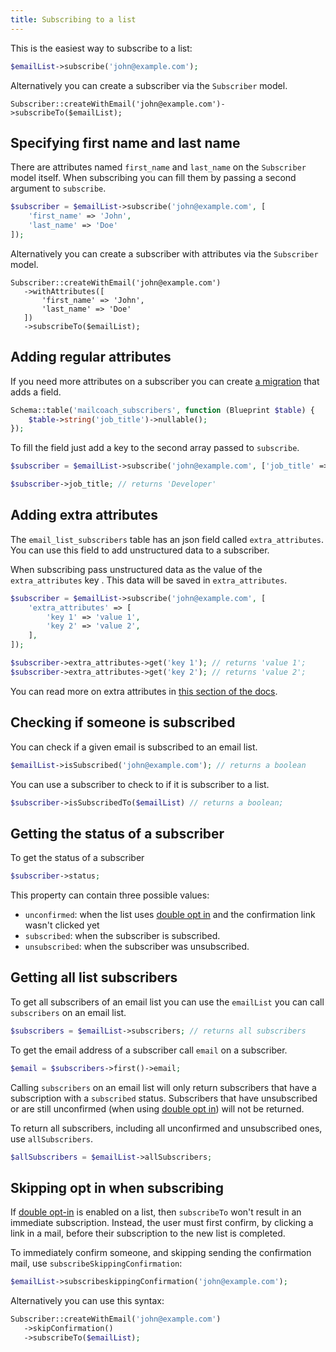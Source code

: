 ```yaml
---
title: Subscribing to a list
---
```


This is the easiest way to subscribe to a list:

```php
$emailList->subscribe('john@example.com');
```

Alternatively you can create a subscriber via the `Subscriber` model.

```
Subscriber::createWithEmail('john@example.com')->subscribeTo($emailList);
```

## Specifying first name and last name

There are attributes named `first_name` and `last_name` on the `Subscriber` model itself. When subscribing you can fill them by passing a second argument to `subscribe`.

```php
$subscriber = $emailList->subscribe('john@example.com', [
    'first_name' => 'John', 
    'last_name' => 'Doe'
]);
```

Alternatively you can create a subscriber with attributes via the `Subscriber` model.

```
Subscriber::createWithEmail('john@example.com')
   ->withAttributes([
       'first_name' => 'John', 
       'last_name' => 'Doe'
   ])
   ->subscribeTo($emailList);
```

## Adding regular attributes

If you need more attributes on a subscriber you can create [a migration](https://laravel.com/docs/6.x/migrations) that adds a field.

```php
Schema::table('mailcoach_subscribers', function (Blueprint $table) {
    $table->string('job_title')->nullable();
});
```

To fill the field just add a key to the second array passed to `subscribe`.

```php
$subscriber = $emailList->subscribe('john@example.com', ['job_title' => 'Developer']);

$subscriber->job_title; // returns 'Developer'
```

## Adding extra attributes

The `email_list_subscribers` table has an json field called `extra_attributes`. You can use this field to add unstructured data to a subscriber.

When subscribing pass unstructured data as the value of the `extra_attributes` key . This data will be saved in `extra_attributes`.

```php
$subscriber = $emailList->subscribe('john@example.com', [
    'extra_attributes' => [
        'key 1' => 'value 1',
        'key 2' => 'value 2',
    ],
]);

$subscriber->extra_attributes->get('key 1'); // returns 'value 1';
$subscriber->extra_attributes->get('key 2'); // returns 'value 2';
```

You can read more on extra attributes in [this section of the docs](/docs/v1/package/advanced-usage/working-with-extra-attributes-on-subscribers).

## Checking if someone is subscribed

You can check if a given email is subscribed to an email list.

```php
$emailList->isSubscribed('john@example.com'); // returns a boolean
```

You can use a subscriber to check to if it is subscriber to a list.

```php
$subscriber->isSubscribedTo($emailList) // returns a boolean;
```

## Getting the status of a subscriber

To get the status of a subscriber

```php
$subscriber->status;
```

This property can contain three possible values:
- `unconfirmed`: when the list uses [double opt in](/docs/v1/package/working-with-lists/using-double-opt-in) and the confirmation link wasn't clicked yet
- `subscribed`: when the subscriber is subscribed.
- `unsubscribed`: when the subscriber was unsubscribed.

## Getting all list subscribers

To get all subscribers of an email list you can use the `emailList` you can call `subscribers` on an email list.

```php
$subscribers = $emailList->subscribers; // returns all subscribers
```

To get the email address of a subscriber call `email` on a subscriber.

```php
$email = $subscribers->first()->email;
```

Calling `subscribers` on an email list will only return subscribers that have a subscription with a `subscribed` status. Subscribers that have unsubscribed or are still unconfirmed (when using [double opt in](/docs/v1/package/working-with-lists/using-double-opt-in)) will not be returned.

To return all subscribers, including all unconfirmed and unsubscribed ones, use `allSubscribers`.

```php
$allSubscribers = $emailList->allSubscribers;
```

## Skipping opt in when subscribing

If [double opt-in](/docs/v1/package/working-with-lists/using-double-opt-in) is enabled on a list, then `subscribeTo` won't result in an immediate subscription. Instead, the user must first confirm, by clicking a link in a mail, before their subscription to the new list is completed.

To immediately confirm someone, and skipping sending the confirmation mail, use `subscribeSkippingConfirmation`:

```php
$emailList->subscribeskippingConfirmation('john@example.com');
```

Alternatively you can use this syntax:

```php
Subscriber::createWithEmail('john@example.com')
   ->skipConfirmation()
   ->subscribeTo($emailList);
```
